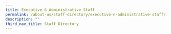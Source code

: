 ```yaml
---
title: Executive & Administrative Staff
permalink: /about-us/staff-directory/executive-n-administrative-staff/
description: ""
third_nav_title: Staff Directory
---
```



